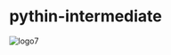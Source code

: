 # pythin-intermediate
![logo7](https://user-images.githubusercontent.com/45458569/78848057-9807b800-7a4b-11ea-921b-3fca48e4ee80.png)
